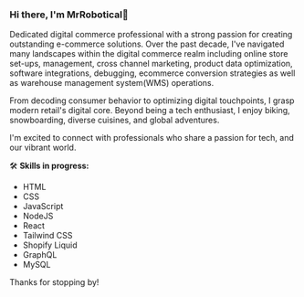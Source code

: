 ### Hi there, I'm MrRobotical👋

Dedicated digital commerce professional with a strong passion for creating outstanding e-commerce solutions.
Over the past decade, I've navigated many landscapes within the digital commerce realm including online store set-ups, management, cross channel marketing, product data optimization, software integrations, debugging, ecommerce conversion strategies as well as warehouse management system(WMS) operations.

From decoding consumer behavior to optimizing digital touchpoints, I grasp modern retail's digital core. Beyond being a tech enthusiast, I enjoy biking, snowboarding, diverse cuisines, and global adventures. 

I'm excited to connect with professionals who share a passion for tech, and our vibrant world.

🛠 **Skills in progress:**
- HTML
- CSS
- JavaScript
- NodeJS
- React
- Tailwind CSS
- Shopify Liquid
- GraphQL
- MySQL

Thanks for stopping by!

<!---
MrRobotical/MrRobotical is a ✨ special ✨ repository because its `README.md` (this file) appears on your GitHub profile.
You can click the Preview link to take a look at your changes.
--->
